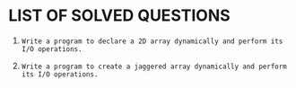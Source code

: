 # LIST OF SOLVED QUESTIONS

1.
    ```
    Write a program to declare a 2D array dynamically and perform its I/O operations.
    ```

2.
    ```
    Write a program to create a jaggered array dynamically and perform its I/O operations.
    ```
